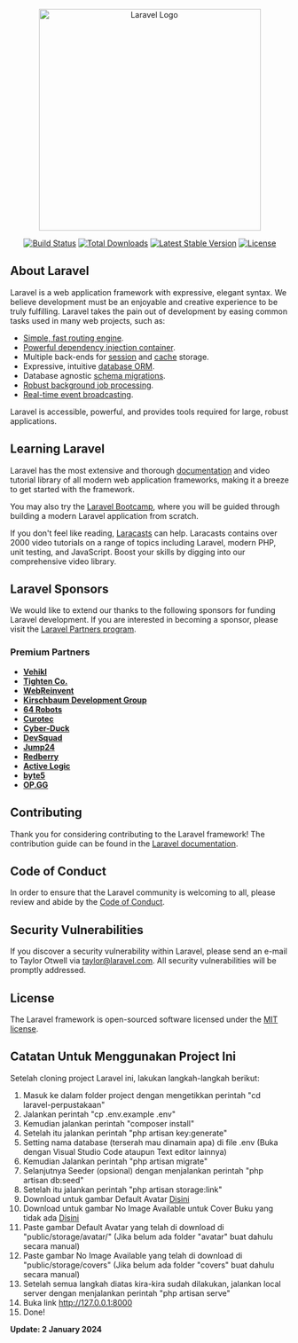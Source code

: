 <p align="center"><a href="https://laravel.com" target="_blank"><img src="https://raw.githubusercontent.com/laravel/art/master/logo-lockup/5%20SVG/2%20CMYK/1%20Full%20Color/laravel-logolockup-cmyk-red.svg" width="400" alt="Laravel Logo"></a></p>

<p align="center">
<a href="https://github.com/laravel/framework/actions"><img src="https://github.com/laravel/framework/workflows/tests/badge.svg" alt="Build Status"></a>
<a href="https://packagist.org/packages/laravel/framework"><img src="https://img.shields.io/packagist/dt/laravel/framework" alt="Total Downloads"></a>
<a href="https://packagist.org/packages/laravel/framework"><img src="https://img.shields.io/packagist/v/laravel/framework" alt="Latest Stable Version"></a>
<a href="https://packagist.org/packages/laravel/framework"><img src="https://img.shields.io/packagist/l/laravel/framework" alt="License"></a>
</p>

## About Laravel

Laravel is a web application framework with expressive, elegant syntax. We believe development must be an enjoyable and creative experience to be truly fulfilling. Laravel takes the pain out of development by easing common tasks used in many web projects, such as:

- [Simple, fast routing engine](https://laravel.com/docs/routing).
- [Powerful dependency injection container](https://laravel.com/docs/container).
- Multiple back-ends for [session](https://laravel.com/docs/session) and [cache](https://laravel.com/docs/cache) storage.
- Expressive, intuitive [database ORM](https://laravel.com/docs/eloquent).
- Database agnostic [schema migrations](https://laravel.com/docs/migrations).
- [Robust background job processing](https://laravel.com/docs/queues).
- [Real-time event broadcasting](https://laravel.com/docs/broadcasting).

Laravel is accessible, powerful, and provides tools required for large, robust applications.

## Learning Laravel

Laravel has the most extensive and thorough [documentation](https://laravel.com/docs) and video tutorial library of all modern web application frameworks, making it a breeze to get started with the framework.

You may also try the [Laravel Bootcamp](https://bootcamp.laravel.com), where you will be guided through building a modern Laravel application from scratch.

If you don't feel like reading, [Laracasts](https://laracasts.com) can help. Laracasts contains over 2000 video tutorials on a range of topics including Laravel, modern PHP, unit testing, and JavaScript. Boost your skills by digging into our comprehensive video library.

## Laravel Sponsors

We would like to extend our thanks to the following sponsors for funding Laravel development. If you are interested in becoming a sponsor, please visit the [Laravel Partners program](https://partners.laravel.com).

### Premium Partners

- **[Vehikl](https://vehikl.com/)**
- **[Tighten Co.](https://tighten.co)**
- **[WebReinvent](https://webreinvent.com/)**
- **[Kirschbaum Development Group](https://kirschbaumdevelopment.com)**
- **[64 Robots](https://64robots.com)**
- **[Curotec](https://www.curotec.com/services/technologies/laravel/)**
- **[Cyber-Duck](https://cyber-duck.co.uk)**
- **[DevSquad](https://devsquad.com/hire-laravel-developers)**
- **[Jump24](https://jump24.co.uk)**
- **[Redberry](https://redberry.international/laravel/)**
- **[Active Logic](https://activelogic.com)**
- **[byte5](https://byte5.de)**
- **[OP.GG](https://op.gg)**

## Contributing

Thank you for considering contributing to the Laravel framework! The contribution guide can be found in the [Laravel documentation](https://laravel.com/docs/contributions).

## Code of Conduct

In order to ensure that the Laravel community is welcoming to all, please review and abide by the [Code of Conduct](https://laravel.com/docs/contributions#code-of-conduct).

## Security Vulnerabilities

If you discover a security vulnerability within Laravel, please send an e-mail to Taylor Otwell via [taylor@laravel.com](mailto:taylor@laravel.com). All security vulnerabilities will be promptly addressed.

## License

The Laravel framework is open-sourced software licensed under the [MIT license](https://opensource.org/licenses/MIT).

## Catatan Untuk Menggunakan Project Ini
Setelah cloning project Laravel ini, lakukan langkah-langkah berikut:
1. Masuk ke dalam folder project dengan mengetikkan perintah "cd laravel-perpustakaan"
2. Jalankan perintah "cp .env.example .env"
3. Kemudian jalankan perintah "composer install"
4. Setelah itu jalankan perintah "php artisan key:generate"
5. Setting nama database (terserah mau dinamain apa) di file .env (Buka dengan Visual Studio Code ataupun Text editor lainnya)
6. Kemudian Jalankan perintah "php artisan migrate"
7. Selanjutnya Seeder (opsional) dengan menjalankan perintah "php artisan db:seed"
8. Setelah itu jalankan perintah "php artisan storage:link"
9. Download untuk gambar Default Avatar [Disini](https://drive.google.com/file/d/15dyodlKak2tM-xqNZsi4nnw5q-grJGW1/view?usp=sharing)
10. Download untuk gambar No Image Available untuk Cover Buku yang tidak ada [Disini](https://drive.google.com/file/d/159-LuvvpjGDPGJol6IkhkS-hubLA_RpB/view?usp=sharing)
11. Paste gambar Default Avatar yang telah di download di "public/storage/avatar/" (Jika belum ada folder "avatar" buat dahulu secara manual)
12. Paste gambar No Image Available yang telah di download di "public/storage/covers" (Jika belum ada folder "covers" buat dahulu secara manual)
13. Setelah semua langkah diatas kira-kira sudah dilakukan, jalankan local server dengan menjalankan perintah "php artisan serve"
14. Buka link http://127.0.0.1:8000
15. Done!

**Update: 2 January 2024**